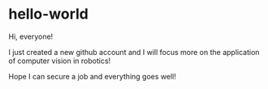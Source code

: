 # hello-world

Hi, everyone!

I just created a new github account and I will focus more on the application of computer vision in robotics!

Hope I can secure a job and everything goes well!
